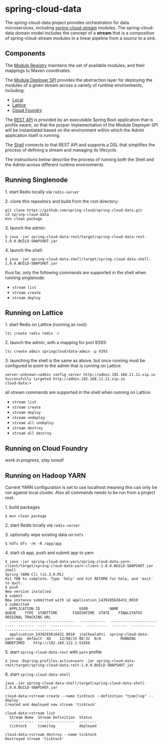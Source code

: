 # spring-cloud-data

The spring-cloud-data project provides orchestration for data microservices, including
[spring-cloud-stream](https://github.com/spring-cloud/spring-cloud-stream) modules.
The spring-cloud-data domain model includes the concept of a **stream** that is a composition
of spring-cloud-stream modules in a linear pipeline from a *source* to a *sink*.

## Components

The [Module Registry](https://github.com/spring-cloud/spring-cloud-data/tree/master/spring-cloud-data-module-registry)
maintains the set of available modules, and their mappings to Maven coordinates.

The [Module Deployer SPI](https://github.com/spring-cloud/spring-cloud-data/tree/master/spring-cloud-data-module-deployers/spring-cloud-data-module-deployer-spi)
provides the abstraction layer for deploying the modules of a given stream across a variety of runtime environments, including:
* [Local](https://github.com/spring-cloud/spring-cloud-data/tree/master/spring-cloud-data-module-deployers/spring-cloud-data-module-deployer-local)
* [Lattice](https://github.com/spring-cloud/spring-cloud-data/tree/master/spring-cloud-data-module-deployers/spring-cloud-data-module-deployer-lattice)
* [Cloud Foundry](https://github.com/spring-cloud/spring-cloud-data/tree/master/spring-cloud-data-module-deployers/spring-cloud-data-module-deployer-cloudfoundry)

The [REST API](https://github.com/spring-cloud/spring-cloud-data/tree/master/spring-cloud-data-rest) is provided by an executable Spring Boot application
that is profile aware, so that the proper implementation of the Module Deployer SPI will be instantiated based on the environment within which the Admin
application itself is running.

The [Shell](https://github.com/spring-cloud/spring-cloud-data/tree/master/spring-cloud-data-shell) connects to that REST API and supports a DSL that simplifies the process of defining a stream and managing its lifecycle.

The instructions below describe the process of running both the Shell and the Admin across different runtime environments.

## Running Singlenode

1\. start Redis locally via `redis-server`

2\. clone this repository and build from the root directory:

```
git clone https://github.com/spring-cloud/spring-cloud-data.git
cd spring-cloud-data
mvn clean package
```

3\. launch the admin:

```
$ java -jar spring-cloud-data-rest/target/spring-cloud-data-rest-1.0.0.BUILD-SNAPSHOT.jar
```

4\. launch the shell:

```
$ java -jar spring-cloud-data-shell/target/spring-cloud-data-shell-1.0.0.BUILD-SNAPSHOT.jar
```

thus far, only the following commands are supported in the shell when running singlenode:
* `stream list`
* `stream create`
* `stream deploy`

## Running on Lattice

1\. start Redis on Lattice (running as root):

```
ltc create redis redis -r
```

2\. launch the admin, with a mapping for port 9393:

```
ltc create admin springcloud/data-admin -p 9393
```

3\. launching the shell is the same as above, but once running must be
configured to point to the admin that is running on Lattice:

```
server-unknown:>admin config server http://admin.192.168.11.11.xip.io
Successfully targeted http://admin.192.168.11.11.xip.io
cloud-data:>
```

all stream commands are supported in the shell when running on Lattice:
* `stream list`
* `stream create`
* `stream deploy`
* `stream undeploy`
* `stream all undeploy`
* `stream destroy`
* `stream all destroy`

## Running on Cloud Foundry

*work in progress, stay tuned!*

## Running on Hadoop YARN

Current YARN configuration is set to use localhost meaning this can only be run against local cluster. Also all commands needs to be run from a project root.

1\. build packages

```
$ mvn clean package
```

2\. start Redis locally via `redis-server`

3\. optionally wipe existing data on `hdfs`

```
$ hdfs dfs -rm -R /app/app
```

4\. start cli app, push and submit app to yarn

```
$ java -jar spring-cloud-data-yarn/spring-cloud-data-yarn-client/target/spring-cloud-data-yarn-client-1.0.0.BUILD-SNAPSHOT.jar shell
Spring YARN Cli (v2.3.0.M1)
Hit TAB to complete. Type 'help' and hit RETURN for help, and 'exit' to quit.
$ push
New version installed
$ submit
New instance submitted with id application_1439285616431_0010
$ submitted 
  APPLICATION ID                  USER          NAME                        QUEUE    TYPE  STARTTIME       FINISHTIME  STATE    FINALSTATUS  ORIGINAL TRACKING URL
  ------------------------------  ------------  --------------------------  -------  ----  --------------  ----------  -------  -----------  --------------------------
  application_1439285616431_0010  jvalkealahti  spring-cloud-data-yarn-app  default  XD    12/08/15 08:32  N/A         RUNNING  UNDEFINED    http://192.168.122.1:51656
```

5\. start `spring-cloud-data-rest` with `yarn` profile

```
$ java -Dspring.profiles.active=yarn -jar spring-cloud-data-rest/target/spring-cloud-data-rest-1.0.0.BUILD-SNAPSHOT.jar
```

6\. start `spring-cloud-data-shell`

```
java -jar spring-cloud-data-shell/target/spring-cloud-data-shell-1.0.0.BUILD-SNAPSHOT.jar

cloud-data:>stream create --name ticktock --definition "time|log" --deploy
Created and deployed new stream 'ticktock'

cloud-data:>stream list
  Stream Name  Stream Definition  Status
  -----------  -----------------  --------
  ticktock     time|log           deployed

cloud-data:>stream destroy --name ticktock
Destroyed stream 'ticktock'
```


